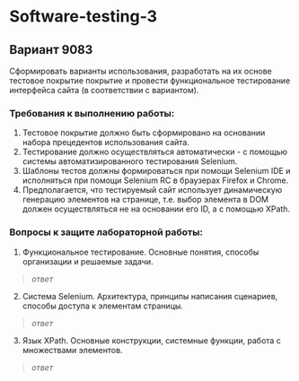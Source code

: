 # Software-testing-3

## Вариант 9083
Сформировать варианты использования, разработать на их основе тестовое покрытие покрытие и провести функциональное тестирование интерфейса сайта (в соответствии с вариантом).


### Требования к выполнению работы:
1. Тестовое покрытие должно быть сформировано на основании набора прецедентов использования сайта.
2. Тестирование должно осуществляться автоматически - с помощью системы автоматизированного тестирования Selenium.
3. Шаблоны тестов должны формироваться при помощи Selenium IDE и исполняться при помощи Selenium RC в браузерах Firefox и Chrome.
4. Предполагается, что тестируемый сайт использует динамическую генерацию элементов на странице, т.е. выбор элемента в DOM должен осуществляться не на основании его ID, а с помощью XPath.


### Вопросы к защите лабораторной работы:
1. Функциональное тестирование. Основные понятия, способы организации и решаемые задачи.
> *ответ*
2. Система Selenium. Архитектура, принципы написания сценариев, способы доступа к элементам страницы.
> *ответ*
3. Язык XPath. Основные конструкции, системные функции, работа с множествами элементов.
> *ответ*
